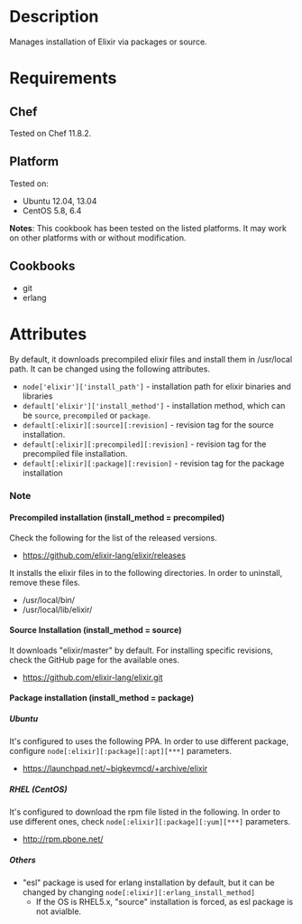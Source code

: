 Description
===========

Manages installation of Elixir via packages or source.

Requirements
============

## Chef

Tested on Chef 11.8.2.

## Platform

Tested on:

* Ubuntu 12.04, 13.04
* CentOS 5.8, 6.4

**Notes**: This cookbook has been tested on the listed platforms. It may work on other platforms with or without modification.

## Cookbooks

* git
* erlang

Attributes
==========
By default, it downloads precompiled elixir files and install them in /usr/local path. It can be changed using the following attributes.

* `node['elixir']['install_path']` - installation path for elixir binaries and libraries
* `default['elixir']['install_method']` - installation method, which can be `source`, `precompiled` or `package`.
* `default[:elixir][:source][:revision]` - revision tag for the source installation.
* `default[:elixir][:precompiled][:revision]` - revision tag for the precompiled file installation.
* `default[:elixir][:package][:revision]` - revision tag for the package installation

### Note
#### Precompiled installation (install_method = precompiled)
Check the following for the list of the released versions.

- https://github.com/elixir-lang/elixir/releases

It installs the elixir files in to the following directories. In order to uninstall, remove these files.

- /usr/local/bin/
- /usr/local/lib/elixir/

#### Source Installation (install_method = source)
It downloads "elixir/master" by default. For installing specific revisions, check the GitHub page for the available ones.
- https://github.com/elixir-lang/elixir.git

#### Package installation (install_method = package)
##### Ubuntu
It's configured to uses the following PPA. In order to use different package, configure `node[:elixir][:package][:apt][***]` parameters.

- https://launchpad.net/~bigkevmcd/+archive/elixir

##### RHEL (CentOS)
It's configured to download the rpm file listed in the following. In order to use different ones, check `node[:elixir][:package][:yum][***]` parameters.

- http://rpm.pbone.net/

##### Others
- "esl" package is used for erlang installation by default, but it can be changed by changing `node[:elixir][:erlang_install_method]`
    - If the OS is RHEL5.x, "source" installation is forced, as esl package is not avialble.
